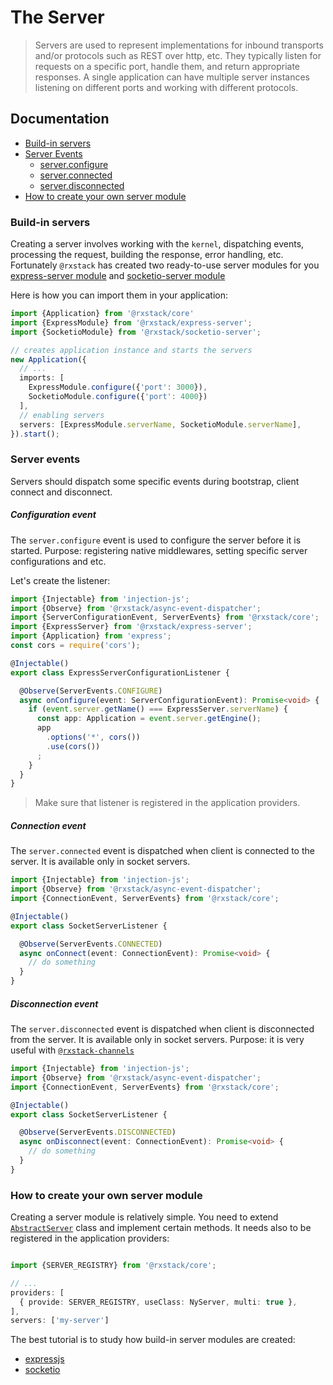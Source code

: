 # The Server

> Servers are used to represent implementations for inbound transports and/or protocols such as REST over http, etc. 
They typically listen for requests on a specific port, handle them, and return appropriate responses.
A single application can have multiple server instances listening on different ports and working with different protocols.
               
## Documentation

* [Build-in servers](#build-in-servers)
* [Server Events](#server-events)
  - [server.configure](#server-configure-event)
  - [server.connected](#server-connected-event)
  - [server.disconnected](#event-server-disconnected)
* [How to create your own server module](#create-your-own-server-module)

### <a name="build-in-servers"></a>  Build-in servers
Creating a server involves working with the `kernel`, dispatching events, processing the request, building the response, error handling, etc.
Fortunately `@rxstack` has created two ready-to-use server modules  for you
[express-server module](https://github.com/rxstack/rxstack/tree/master/packages/express-server) and 
[socketio-server module](https://github.com/rxstack/rxstack/tree/master/packages/socketio-server)

Here is how you can import them in your application:

```typescript
import {Application} from '@rxstack/core'
import {ExpressModule} from '@rxstack/express-server';
import {SocketioModule} from '@rxstack/socketio-server';

// creates application instance and starts the servers
new Application({
  // ...
  imports: [
    ExpressModule.configure({'port': 3000}),
    SocketioModule.configure({'port': 4000})
  ],
  // enabling servers
  servers: [ExpressModule.serverName, SocketioModule.serverName],
}).start();
```

### <a name="server-events"></a>  Server events
Servers should dispatch some specific events during bootstrap, client connect and disconnect.

##### <a name="server-configure-event"></a>  Configuration event
The `server.configure` event is used to configure the server before it is started.
Purpose: registering native middlewares, setting specific server configurations and etc. 

Let's create the listener:

```typescript
import {Injectable} from 'injection-js';
import {Observe} from '@rxstack/async-event-dispatcher';
import {ServerConfigurationEvent, ServerEvents} from '@rxstack/core';
import {ExpressServer} from '@rxstack/express-server';
import {Application} from 'express';
const cors = require('cors');

@Injectable()
export class ExpressServerConfigurationListener {

  @Observe(ServerEvents.CONFIGURE)
  async onConfigure(event: ServerConfigurationEvent): Promise<void> {
    if (event.server.getName() === ExpressServer.serverName) {
      const app: Application = event.server.getEngine();
      app
        .options('*', cors())
        .use(cors())
      ;
    }
  }
}
```

> Make sure that listener is registered in the application providers.

##### <a name="server-connected-event"></a>  Connection event
The `server.connected` event is dispatched when client is connected to the server. It is available only in socket servers.

```typescript
import {Injectable} from 'injection-js';
import {Observe} from '@rxstack/async-event-dispatcher';
import {ConnectionEvent, ServerEvents} from '@rxstack/core';

@Injectable()
export class SocketServerListener {

  @Observe(ServerEvents.CONNECTED)
  async onConnect(event: ConnectionEvent): Promise<void> {
    // do something
  }
}
```

##### <a name="event-server-disconnected"></a>  Disconnection event
The `server.disconnected` event is dispatched when client is disconnected from the server. It is available only in socket servers.
Purpose: it is very useful with [`@rxstack-channels`](../../channels/README.md)

```typescript
import {Injectable} from 'injection-js';
import {Observe} from '@rxstack/async-event-dispatcher';
import {ConnectionEvent, ServerEvents} from '@rxstack/core';

@Injectable()
export class SocketServerListener {

  @Observe(ServerEvents.DISCONNECTED)
  async onDisconnect(event: ConnectionEvent): Promise<void> {
    // do something
  }
}
```
 
### <a name="create-your-own-server-module"></a>  How to create your own server module
Creating a server module is relatively simple. You need to extend 
[`AbstractServer`](https://github.com/rxstack/rxstack/blob/master/packages/core/src/server/abstract-server.ts) class 
and implement certain methods. It needs also to be registered in the application providers:

```typescript

import {SERVER_REGISTRY} from '@rxstack/core';

// ...
providers: [
  { provide: SERVER_REGISTRY, useClass: NyServer, multi: true },
],
servers: ['my-server']
```

The best tutorial is to study how build-in server modules are created:
- [expressjs](../../express-server/src/express.server.ts)
- [socketio](../../socketio-server/src/socketio.server.ts)


